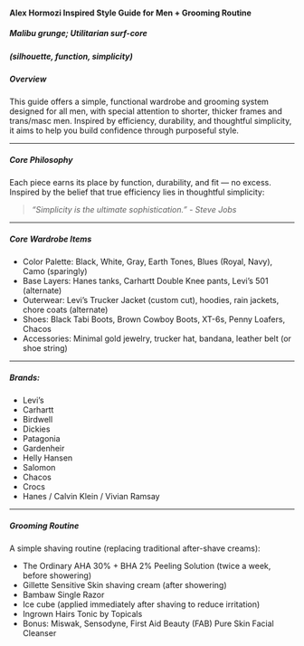 #### Alex Hormozi Inspired Style Guide for Men + Grooming Routine

##### Malibu grunge; Utilitarian surf-core 
##### (silhouette, function, simplicity)

##### Overview  
This guide offers a simple, functional wardrobe and grooming system designed for all men, with special attention to shorter, thicker frames and trans/masc men. Inspired by efficiency, durability, and thoughtful simplicity, it aims to help you build confidence through purposeful style.

---

##### Core Philosophy  
Each piece earns its place by function, durability, and fit — no excess. Inspired by the belief that true efficiency lies in thoughtful simplicity: 
> *“Simplicity is the ultimate sophistication.” - Steve Jobs* 

---

##### Core Wardrobe Items  
- Color Palette: Black, White, Gray, Earth Tones, Blues (Royal, Navy), Camo (sparingly)
- Base Layers: Hanes tanks, Carhartt Double Knee pants, Levi’s 501 (alternate)  
- Outerwear: Levi’s Trucker Jacket (custom cut), hoodies, rain jackets, chore coats (alternate)
- Shoes: Black Tabi Boots, Brown Cowboy Boots, XT-6s, Penny Loafers, Chacos  
- Accessories: Minimal gold jewelry, trucker hat, bandana, leather belt (or shoe string)

---

##### Brands: 
- Levi’s
- Carhartt
- Birdwell
- Dickies
- Patagonia 
- Gardenheir
- Helly Hansen
- Salomon 
- Chacos
- Crocs
- Hanes / Calvin Klein / Vivian Ramsay 

---

##### Grooming Routine  
A simple shaving routine (replacing traditional after-shave creams):  
 * The Ordinary AHA 30% + BHA 2% Peeling Solution (twice a week, before showering)
 * Gillette Sensitive Skin shaving cream (after showering)
 * Bambaw Single Razor
 * Ice cube (applied immediately after shaving to reduce irritation)
 * Ingrown Hairs Tonic by Topicals
 * Bonus: Miswak, Sensodyne, First Aid Beauty (FAB) Pure Skin Facial Cleanser 